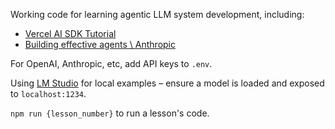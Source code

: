 Working code for learning agentic LLM system development, including:

- [Vercel AI SDK Tutorial](https://www.aihero.dev/vercel-ai-sdk-tutorial)
- [Building effective agents \ Anthropic](https://www.anthropic.com/research/building-effective-agents)

For OpenAI, Anthropic, etc, add API keys to `.env`.

Using [LM Studio](https://lmstudio.ai/) for local examples – ensure a model is loaded and exposed to `localhost:1234`.

`npm run {lesson_number}` to run a lesson's code.
